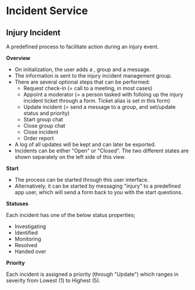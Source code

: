 Incident Service
============
## Injury Incident ##

A predefined process to facilitate action during an injury event.

**Overview**

* On initialization, the user adds a , group and a message. 
* The information is sent to the injury incident management group.
* There are several optional steps that can be performed:
  * Request check-in (= call to a meeting, in most cases)
  * Appoint a moderator (= a person tasked with folloing up the injury incident ticket through a form. Ticket alias is set in this form)
  * Update incident (= send a message to a group, and set/update status and priority)
  * Start group chat
  * Close group chat
  * Close incident
  * Order report
* A log of all updates will be kept and can later be exported.
* Incidents can be either "Open" or "Closed". The two different states are shown separately on the left side of this view.

**Start**

* The process can be started through this user interface.
* Alternatively, it can be started by messaging "injury" to a predefined app user, which will send a form back to you with the start questions.

**Statuses**

Each incident has one of the below status properties;
  * Investigating
  * Identified
  * Monitoring
  * Resolved
  * Handed over

**Priority**

Each incident is assigned a priority (through "Update") which ranges in severity from Lowest (1) to Highest (5).

